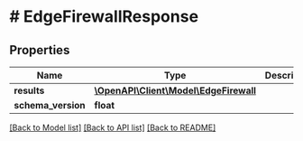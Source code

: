 # # EdgeFirewallResponse

## Properties

Name | Type | Description | Notes
------------ | ------------- | ------------- | -------------
**results** | [**\OpenAPI\Client\Model\EdgeFirewall**](EdgeFirewall.md) |  | [optional]
**schema_version** | **float** |  | [optional]

[[Back to Model list]](../../README.md#models) [[Back to API list]](../../README.md#endpoints) [[Back to README]](../../README.md)
